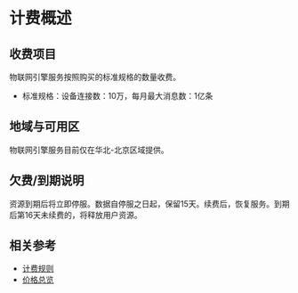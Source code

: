 # 计费概述
## 收费项目

  物联网引擎服务按照购买的标准规格的数量收费。

- 标准规格：设备连接数：10万，每月最大消息数：1亿条

## 地域与可用区

物联网引擎服务目前仅在华北-北京区域提供。

## 欠费/到期说明

资源到期后将立即停服。数据自停服之日起，保留15天。续费后，恢复服务。到期后第16天未续费的，将释放用户资源。

## 相关参考

- [计费规则](Billing-Rules.md)
- [价格总览](Price-Overview.md)
